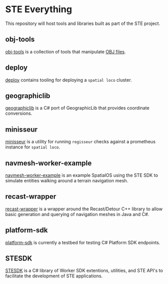 # STE Everything
This repository will host tools and libraries built as part of the STE project.

## obj-tools
[obj-tools](obj-tools/README.md) is a collection of tools that manipulate [OBJ files](https://en.wikipedia.org/wiki/Wavefront_.obj_file).

## deploy
[deploy](deploy/README.md) contains tooling for deploying a `spatial loco` cluster.

## geographiclib
[geographiclib](geopraphiclib/README.md) is a C# port of GeographicLib that provides coordinate conversions.

## minisseur
[minisseur](minisseur/README.md) is a utility for running `regisseur` checks against a prometheus instance for `spatial loco`.

## navmesh-worker-example
[navmesh-worker-example](navmesh-worker-example/README.md) is an example SpatialOS using the STE SDK to simulate entities walking around a terrain navigation mesh.

## recast-wrapper
[recast-wrapper](recast-wrapper/README.md) is a wrapper around the Recast/Detour C++ library to allow basic generation and querying of navigation meshes in Java and C#.

## platform-sdk
[platform-sdk](platform-sdk/README.md) is currently a testbed for testing C# Platform SDK endpoints.

## STESDK
[STESDK](ste-sdk/README.md) is a C# library of Worker SDK extentions, utilities, and STE API's to facilitate the development of STE applications.
